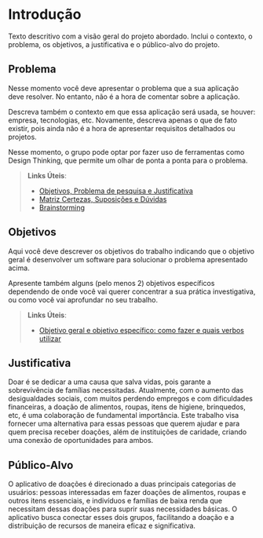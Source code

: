 # Introdução

Texto descritivo com a visão geral do projeto abordado. Inclui o contexto, o problema, os objetivos, a justificativa e o público-alvo do projeto.

## Problema
Nesse momento você deve apresentar o problema que a sua aplicação deve  resolver. No entanto, não é a hora de comentar sobre a aplicação.

Descreva também o contexto em que essa aplicação será usada, se  houver: empresa, tecnologias, etc. Novamente, descreva apenas o que de  fato existir, pois ainda não é a hora de apresentar requisitos  detalhados ou projetos.

Nesse momento, o grupo pode optar por fazer uso  de ferramentas como Design Thinking, que permite um olhar de ponta a ponta para o problema.

> **Links Úteis**:
> - [Objetivos, Problema de pesquisa e Justificativa](https://medium.com/@versioparole/objetivos-problema-de-pesquisa-e-justificativa-c98c8233b9c3)
> - [Matriz Certezas, Suposições e Dúvidas](https://medium.com/educa%C3%A7%C3%A3o-fora-da-caixa/matriz-certezas-suposi%C3%A7%C3%B5es-e-d%C3%BAvidas-fa2263633655)
> - [Brainstorming](https://www.euax.com.br/2018/09/brainstorming/)

## Objetivos

Aqui você deve descrever os objetivos do trabalho indicando que o objetivo geral é desenvolver um software para solucionar o problema apresentado acima. 

Apresente também alguns (pelo menos 2) objetivos específicos dependendo de onde você vai querer concentrar a sua prática investigativa, ou como você vai aprofundar no seu trabalho.
 
> **Links Úteis**:
> - [Objetivo geral e objetivo específico: como fazer e quais verbos utilizar](https://blog.mettzer.com/diferenca-entre-objetivo-geral-e-objetivo-especifico/)

## Justificativa

Doar é se dedicar a uma causa que salva vidas, pois garante a sobrevivência de famílias necessitadas. Atualmente, com o aumento das desigualdades sociais, com muitos perdendo empregos e com dificuldades financeiras, a doação de alimentos, roupas, itens de higiene, brinquedos, etc, é uma colaboração de fundamental importância. Este trabalho visa fornecer uma alternativa para essas pessoas que querem ajudar e para quem precisa receber doações, além de instituições de caridade, criando uma conexão de oportunidades para ambos.

## Público-Alvo
O aplicativo de doações é direcionado a duas principais categorias de usuários: pessoas interessadas em fazer doações de alimentos, roupas e outros itens essenciais, e indivíduos e famílias de baixa renda que necessitam dessas doações para suprir suas necessidades básicas. O aplicativo busca conectar esses dois grupos, facilitando a doação e a distribuição de recursos de maneira eficaz e significativa.
